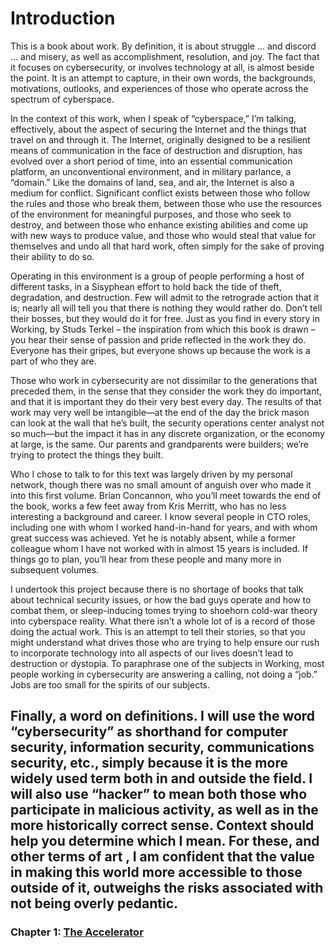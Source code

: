 # Introduction

This is a book about work. By definition, it is about struggle … and  discord … and misery, as well as accomplishment, resolution, and joy. The fact that it focuses on cybersecurity, or involves technology at all, is almost beside the point. It is an attempt to capture, in their own words, the backgrounds, motivations, outlooks, and experiences of those who operate across the spectrum of cyberspace.

In the context of this work, when I speak of “cyberspace,” I’m talking, effectively, about the aspect of securing the Internet and the things that travel on and through it.  The Internet, originally designed to be a resilient means of communication in the face of destruction and disruption, has evolved over a short period of time, into an essential communication platform, an unconventional  environment, and in military parlance, a “domain.” Like the domains of land, sea, and air, the Internet is also a medium for conflict. Significant conflict exists between those who follow the rules and those who break them, between those who use the resources of the environment for meaningful purposes, and those who seek to destroy, and between those who enhance existing abilities and come up with new ways to produce value, and those who would steal that value for themselves and undo all that hard work, often simply for the sake of proving their ability to do so. 

Operating in this environment is a group of people performing a host of different tasks, in a Sisyphean effort to hold back the tide of theft, degradation, and destruction. Few will admit to the retrograde action that it is; nearly all will tell you that there is nothing they would rather do. Don’t tell their bosses, but they would do it for free. Just as you find in every story in Working, by Studs Terkel – the inspiration from which this book is drawn – you hear their sense of passion and pride reflected in the work they do. Everyone has their gripes, but everyone shows up because the work is a part of who they are.

Those who work in cybersecurity are not dissimilar to the generations that preceded them, in the sense that they consider the work they do important, and that it is important they do their very best every day. The results of that work may very well be intangible—at the end of the day the brick mason can look at the wall that he’s built, the security operations center analyst not so much—but the impact it has in any discrete organization, or the economy at large, is the same. Our parents and grandparents were builders; we’re trying to protect the things they built.

Who I chose to talk to for this text was largely driven by my personal network, though there was no small amount of anguish over who made it into this first volume. Brian Concannon, who you’ll meet towards the end of the book, works a few feet away from Kris Merritt, who has no less interesting a background and career. I know several people in CTO roles, including one with whom I worked hand-in-hand for years, and with whom great success was achieved. Yet he is notably absent, while a former colleague whom I have not worked with in almost 15 years is included. If things go to plan, you’ll hear from these people and many more in subsequent volumes.

I undertook this project because there is no shortage of books that talk about technical security issues, or how the bad guys operate and how to combat them, or sleep-inducing tomes trying to shoehorn cold-war theory into cyberspace reality. What there isn’t a whole lot of is a record of those doing the actual work. This is an attempt to tell their stories, so that you might understand what drives those who are trying to help ensure our rush to incorporate technology into all aspects of our lives doesn’t lead to destruction or dystopia. To paraphrase one of the subjects in Working, most people working in cybersecurity are answering a calling, not doing a “job.” Jobs are too small for the spirits of our subjects. 

Finally, a word on definitions. I will use the word “cybersecurity” as shorthand for computer security, information security, communications security, etc., simply because it is the more widely used term both in and outside the field. I will also use “hacker” to mean both those who participate in malicious activity, as well as in the more historically correct sense. Context should help you determine which I mean. For these, and other terms of art , I am confident that the value in making this world  more accessible to those outside of it, outweighs the risks associated with not being overly pedantic.
---
### Chapter 1: [The Accelerator](/The_Accelerator.md)
